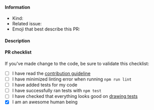 <!--

Hi there,

Thanks for contributing to Pencil.js by writing a PR.

Remember that we have a limited work bandwidth and are dealing with PR as fast as we can.

-->

#### Information <!-- A little more about this PR -->
 - Kind: <!-- ex: bugfix, feature, code cleanup, structure ... -->
 - Related issue: <!-- ex: #999 -->
 - Emoji that best describe this PR: <!-- https://gitmoji.carloscuesta.me/ -->

#### Description <!-- Precise description of your PR -->


#### PR checklist

If you've made change to the code, be sure to validate this checklist:

 - [ ] I have read the [contribution guideline](../contributing.md)
 - [ ] I have minimized linting error when running `npm run lint`
 - [ ] I have added tests for my code
 - [ ] I have successfully ran tests with `npm test`
 - [ ] I have checked that everything looks good on [drawing tests](../drawingTests/index.html)
 - [x] I am an awesome human being
